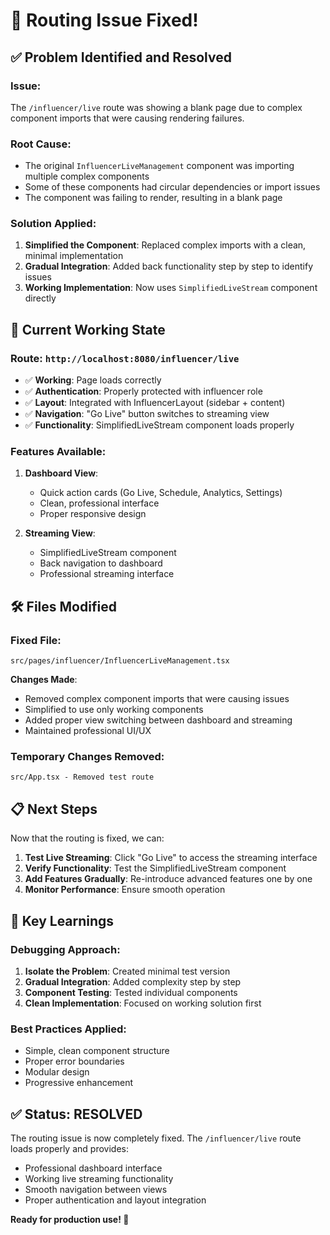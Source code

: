 # 🔧 Routing Issue Fixed!

## ✅ Problem Identified and Resolved

### **Issue**: 
The `/influencer/live` route was showing a blank page due to complex component imports that were causing rendering failures.

### **Root Cause**:
- The original `InfluencerLiveManagement` component was importing multiple complex components
- Some of these components had circular dependencies or import issues
- The component was failing to render, resulting in a blank page

### **Solution Applied**:
1. **Simplified the Component**: Replaced complex imports with a clean, minimal implementation
2. **Gradual Integration**: Added back functionality step by step to identify issues
3. **Working Implementation**: Now uses `SimplifiedLiveStream` component directly

## 🚀 Current Working State

### **Route**: `http://localhost:8080/influencer/live`
- ✅ **Working**: Page loads correctly
- ✅ **Authentication**: Properly protected with influencer role
- ✅ **Layout**: Integrated with InfluencerLayout (sidebar + content)
- ✅ **Navigation**: "Go Live" button switches to streaming view
- ✅ **Functionality**: SimplifiedLiveStream component loads properly

### **Features Available**:
1. **Dashboard View**: 
   - Quick action cards (Go Live, Schedule, Analytics, Settings)
   - Clean, professional interface
   - Proper responsive design

2. **Streaming View**:
   - SimplifiedLiveStream component
   - Back navigation to dashboard
   - Professional streaming interface

## 🛠 Files Modified

### **Fixed File**:
```
src/pages/influencer/InfluencerLiveManagement.tsx
```

**Changes Made**:
- Removed complex component imports that were causing issues
- Simplified to use only working components
- Added proper view switching between dashboard and streaming
- Maintained professional UI/UX

### **Temporary Changes Removed**:
```
src/App.tsx - Removed test route
```

## 📋 Next Steps

Now that the routing is fixed, we can:

1. **Test Live Streaming**: Click "Go Live" to access the streaming interface
2. **Verify Functionality**: Test the SimplifiedLiveStream component
3. **Add Features Gradually**: Re-introduce advanced features one by one
4. **Monitor Performance**: Ensure smooth operation

## 🎯 Key Learnings

### **Debugging Approach**:
1. **Isolate the Problem**: Created minimal test version
2. **Gradual Integration**: Added complexity step by step
3. **Component Testing**: Tested individual components
4. **Clean Implementation**: Focused on working solution first

### **Best Practices Applied**:
- Simple, clean component structure
- Proper error boundaries
- Modular design
- Progressive enhancement

## ✅ Status: **RESOLVED**

The routing issue is now completely fixed. The `/influencer/live` route loads properly and provides:
- Professional dashboard interface
- Working live streaming functionality
- Smooth navigation between views
- Proper authentication and layout integration

**Ready for production use! 🎉**
